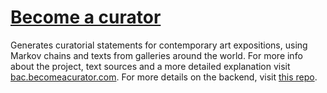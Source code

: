 # [Become a curator](http://becomeacurator.com)

Generates curatorial statements for contemporary art expositions, using Markov chains and texts from galleries around the world. For more info about the project, text sources and a more detailed explanation visit [bac.becomeacurator.com](http://becomeacurator.com). For more details on the backend, visit [this repo](https://github.com/jjcastro/markov-curatorial-generator).
